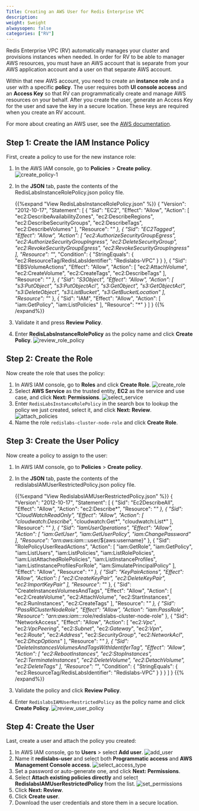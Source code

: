 ```yaml
---
Title: Creating an AWS User for Redis Enterprise VPC
description: 
weight: $weight
alwaysopen: false
categories: ["RV"]
---
```

Redis Enterprise VPC (RV) automatically manages your cluster and
provisions instances when needed. In order for RV to be able to manager AWS 
resources, you must have an AWS account that is separate from your AWS
application account and a user on that separate AWS account.

Within that new AWS account, you need to create an **instance role** and
a user with a specific **policy**. The user requires both **UI console access** 
and an **Access Key** so that RV can programmatically create
and manage AWS resources on your behalf. After you create the user,
generate an Access Key for the user and save the key in a secure location. 
These keys are required when you create an RV account.

For more about creating an AWS user, see the [AWS documentation](https://docs.aws.amazon.com/IAM/latest/UserGuide/id_credentials_access-keys.html).

## Step 1: Create the IAM Instance Policy

First, create a policy to use for the new instance role:

1. In the AWS IAM console, go to **Policies** > **Create policy**.
    ![create_policy-1](/images/rv/create_policy-1.png?width=700&height=621)
1. In the **JSON** tab, paste the contents of the RedisLabsInstanceRolePolicy.json policy file.

    {{%expand "View RedisLabsInstanceRolePolicy.json" %}}
    {
        "Version": "2012-10-17",
        "Statement": [
            {
                "Sid": "EC2",
                "Effect": "Allow",
                "Action": [
                    "ec2:DescribeAvailabilityZones",
                    "ec2:DescribeRegions",
                    "ec2:DescribeSecurityGroups",
                    "ec2:DescribeTags",
                    "ec2:DescribeVolumes"
                ],
                "Resource": "*"
            },
            {
                "Sid": "EC2Tagged",
                "Effect": "Allow",
                "Action": [
                    "ec2:AuthorizeSecurityGroupEgress",
                    "ec2:AuthorizeSecurityGroupIngress",
                    "ec2:DeleteSecurityGroup",
                    "ec2:RevokeSecurityGroupEgress",
                    "ec2:RevokeSecurityGroupIngress"
                ],
                "Resource": "*",
                "Condition": {
                    "StringEquals": {
                        "ec2:ResourceTag/RedisLabsIdentifier": "Redislabs-VPC"
                    }
                }
            },
            {
                "Sid": "EBSVolumeActions",
                "Effect": "Allow",
                "Action": [
                    "ec2:AttachVolume",
                    "ec2:CreateVolume",
                    "ec2:CreateTags",
                    "ec2:DescribeTags"
                ],
                "Resource": "*"
            },
            {
                "Sid": "S3Object",
                "Effect": "Allow",
                "Action": [
                    "s3:PutObject",
                    "s3:PutObjectAcl",
                    "s3:GetObject",
                    "s3:GetObjectAcl",
                    "s3:DeleteObject",
                    "s3:ListBucket",
                    "s3:GetBucketLocation"
                ],
                "Resource": "*"
            },
            {
                "Sid": "IAM",
                "Effect": "Allow",
                "Action": [
                    "iam:GetPolicy",
                    "iam:ListPolicies"
                ],
                "Resource": "*"
            }
        ]
    }
    {{% /expand%}}

1. Validate it and press **Review Policy**.
1. Enter **RedisLabsInstanceRolePolicy** as the policy name and click **Create Policy**.
    ![review_role_policy](/images/rv/review_role_policy.png?width=700&height=270)

## Step 2: Create the Role

Now create the role that uses the policy:

1. In AWS IAM console, go to **Roles** and click **Create Role**.
    ![create_role](/images/rv/create_role.png?width=700&height=636)
1. Select **AWS Service** as the trusted entity, **EC2** as the service
    and use case, and click **Next: Permissions**.
    ![select_service](/images/rv/select_service.png?width=700&height=625)
1. Enter `RedisLabsInstanceRolePolicy` in the search box to lookup the
    policy we just created, select it, and click **Next: Review**.
    ![attach_policies](/images/rv/attach_policies.png?width=700&height=348)
1. Name the role `redislabs-cluster-node-role` and click **Create Role**.

## Step 3: Create the User Policy

Now create a policy to assign to the user:

1. In AWS IAM console, go to **Policies** > **Create policy**.
1. In the **JSON** tab, paste the contents of the redislabsIAMUserRestrictedPolicy.json policy file.
    
    {{%expand "View RedislabsIAMUserRestrictedPolicy.json" %}}
    {
        "Version": "2012-10-17",
        "Statement": [
            {
                "Sid": "Ec2DescribeAll",
                "Effect": "Allow",
                "Action": "ec2:Describe*",
                "Resource": "*"
            },
            {
                "Sid": "CloudWatchReadOnly",
                "Effect": "Allow",
                "Action": [
                    "cloudwatch:Describe*",
                    "cloudwatch:Get*",
                    "cloudwatch:List*"
                ],
                "Resource": "*"
            },
            {
                "Sid": "IamUserOperations",
                "Effect": "Allow",
                "Action": [
                    "iam:GetUser",
                    "iam:GetUserPolicy",
                    "iam:ChangePassword"
                ],
                "Resource": "arn:aws:iam::*:user/${aws:username}"
            },
            {
                "Sid": "RolePolicyUserReadActions",
                "Action": [
                    "iam:GetRole",
                    "iam:GetPolicy",
                    "iam:ListUsers",
                    "iam:ListPolicies",
                    "iam:ListRolePolicies",
                    "iam:ListAttachedRolePolicies",
                    "iam:ListInstanceProfiles",
                    "iam:ListInstanceProfilesForRole",
                    "iam:SimulatePrincipalPolicy"
                ],
                "Effect": "Allow",
                "Resource": "*"
            },
            {
                "Sid": "KeyPairActions",
                "Effect": "Allow",
                "Action": [
                    "ec2:CreateKeyPair",
                    "ec2:DeleteKeyPair",
                    "ec2:ImportKeyPair"
                ],
                "Resource": "*"
            },
            {
                "Sid": "CreateInstancesVolumesAndTags",
                "Effect": "Allow",
                "Action": [
                    "ec2:CreateVolume",
                    "ec2:AttachVolume",
                    "ec2:StartInstances",
                    "ec2:RunInstances",
                    "ec2:CreateTags"
                ],
                "Resource": "*"
            },
            {
                "Sid": "PassRlClusterNodeRole",
                "Effect": "Allow",
                "Action": "iam:PassRole",
                "Resource": "arn:aws:iam::*:role/redislabs-cluster-node-role"
            },
            {
                "Sid": "NetworkAccess",
                "Effect": "Allow",
                "Action": [
                    "ec2:*Vpc*",
                    "ec2:*VpcPeering*",
                    "ec2:*Subnet*",
                    "ec2:*Gateway*",
                    "ec2:*Vpn*",
                    "ec2:*Route*",
                    "ec2:*Address*",
                    "ec2:*SecurityGroup*",
                    "ec2:*NetworkAcl*",
                    "ec2:*DhcpOptions*"
                ],
                "Resource": "*"
            },
            {
                "Sid": "DeleteInstancesVolumesAndTagsWithIdentiferTag",
                "Effect": "Allow",
                "Action": [
                    "ec2:RebootInstances",
                    "ec2:StopInstances",
                    "ec2:TerminateInstances",
                    "ec2:DeleteVolume",
                    "ec2:DetachVolume",
                    "ec2:DeleteTags"
                ],
                "Resource": "*",
                "Condition": {
                    "StringEquals": {
                        "ec2:ResourceTag/RedisLabsIdentifier": "Redislabs-VPC"
                    }
                }
            }
        ]
    }
    {{% /expand%}}

1. Validate the policy and click **Review Policy**.
1. Enter `RedislabsIAMUserRestrictedPolicy` as the policy name and click **Create Policy**.
    ![review_user_policy](/images/rv/review_user_policy.png?width=700&height=292)

## Step 4: Create the User

Last, create a user and attach the policy you created:

1. In AWS IAM console, go to **Users** > select **Add user**.
    ![add_user](/images/rv/add_user.png?width=700&height=751)
1. Name it **redislabs-user** and select both **Programmatic
    access** and **AWS Management Console access**.
    ![select_access_type](/images/rv/select_access_type.png?width=700&height=393)
1. Set a password or auto-generate one, and click **Next: Permissions**.
1. Select **Attach existing policies directly** and select
    **RedislabsIAMUserRestrictedPolicy** from the list.
    ![set_permissions](/images/rv/set_permissions.png?width=700&height=477)
1. Click **Next: Review**.
1. Click **Create user**.
1. Download the user credentials and store them in a secure location.
